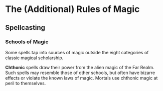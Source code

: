# The (Additional) Rules of Magic

## Spellcasting

### Schools of Magic

Some spells tap into sources of magic outside the eight categories of classic magical scholarship.

**Chthonic** spells draw their power from the alien magic of the Far Realm. Such spells may resemble those of other schools, but often have bizarre effects or violate the known laws of magic. Mortals use chthonic magic at peril to themselves.